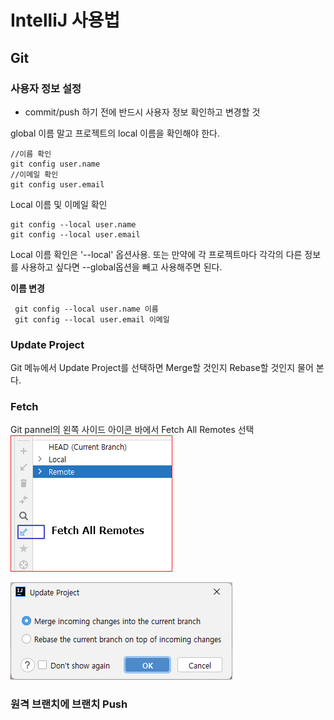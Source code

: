 # IntelliJ 사용법


## Git 
### 사용자 정보 설정

* commit/push 하기 전에 반드시 사용자 정보 확인하고 변경할 것 

global 이름 말고 프로젝트의 local 이름을 확인해야 한다. 


```shell
//이름 확인
git config user.name
//이메일 확인
git config user.email 
```

Local  이름 및 이메일 확인
```shell
git config --local user.name 
git config --local user.email
```

Local 이름 확인은 '--local' 옵션사용. 
또는 만약에 각 프로젝트마다 각각의 다른 정보를 사용하고 싶다면 --global옵션을 빼고 사용해주면 된다. 


**이름 변경**
```shell
 git config --local user.name 이름 
 git config --local user.email 이메일 
```



### Update  Project
Git 메뉴에서 Update Project를 선택하면 Merge할 것인지 Rebase할 것인지 물어 본다. 



### Fetch 
Git pannel의 왼쪽 사이드 아이콘 바에서 Fetch All Remotes 선택 
![](./.gitbook/assets/intellij/2021-12-01-12-30-44.png)


![](./.gitbook/assets/intellij/2021-12-01-12-14-42.png)




### 원격 브랜치에 브랜치 Push 

